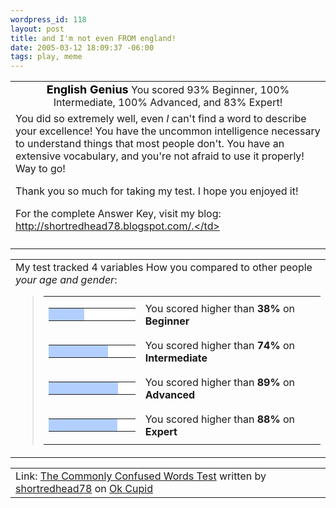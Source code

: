 ```yaml
--- 
wordpress_id: 118
layout: post
title: and I'm not even FROM england!
date: 2005-03-12 18:09:37 -06:00
tags: play, meme
---
```

<table cellpadding="20" align="center">
<tbody>
<tr>
<td align="center"><span style="color: black; font-size: large;"><strong>English Genius</strong></span>
You scored 93% Beginner, 100% Intermediate, 100% Advanced,  and 83% Expert!</td>
</tr>
<tr>
<td>You did so extremely well, even <em>I</em>
can't find a word to describe your excellence! You have the uncommon
intelligence necessary to understand things that most people don't. You
have an extensive vocabulary, and you're not afraid to use it properly!
Way to go!

Thank you so much for taking my test. I hope you enjoyed it!

For the complete Answer Key, visit my blog: http://shortredhead78.blogspot.com/.</td>
</tr>
<tr>
<td align="center"></td>
</tr>
</tbody>
</table>
<table cellpadding="20">
<tbody>
<tr>
<td><span id="comparisonarea">My test tracked 4 variables How you compared to other people <em>your age and gender</em>:
<blockquote>
<table border="0" cellspacing="4" cellpadding="0">
<tbody>
<tr>
<td valign="middle">
<table border="0" cellspacing="1" cellpadding="0" bgcolor="black">
<tbody>
<tr>
<td width="57" height="20" bgcolor="#b2cfff"><img src="http://is1.okcupid.com/graphics/0.gif" alt="" /></td>
<td width="93" bgcolor="white"><img src="http://is1.okcupid.com/graphics/0.gif" alt="" /></td>
</tr>
</tbody>
</table>
</td>
<td valign="middle">You scored higher than <strong>38%</strong> on <strong>Beginner</strong></td>
</tr>
<tr>
<td valign="middle">
<table border="0" cellspacing="1" cellpadding="0" bgcolor="black">
<tbody>
<tr>
<td width="111" height="20" bgcolor="#b2cfff"><img src="http://is1.okcupid.com/graphics/0.gif" alt="" /></td>
<td width="39" bgcolor="white"><img src="http://is1.okcupid.com/graphics/0.gif" alt="" /></td>
</tr>
</tbody>
</table>
</td>
<td valign="middle">You scored higher than <strong>74%</strong> on <strong>Intermediate</strong></td>
</tr>
<tr>
<td valign="middle">
<table border="0" cellspacing="1" cellpadding="0" bgcolor="black">
<tbody>
<tr>
<td width="134" height="20" bgcolor="#b2cfff"><img src="http://is1.okcupid.com/graphics/0.gif" alt="" /></td>
<td width="16" bgcolor="white"><img src="http://is1.okcupid.com/graphics/0.gif" alt="" /></td>
</tr>
</tbody>
</table>
</td>
<td valign="middle">You scored higher than <strong>89%</strong> on <strong>Advanced</strong></td>
</tr>
<tr>
<td valign="middle">
<table border="0" cellspacing="1" cellpadding="0" bgcolor="black">
<tbody>
<tr>
<td width="132" height="20" bgcolor="#b2cfff"><img src="http://is1.okcupid.com/graphics/0.gif" alt="" /></td>
<td width="18" bgcolor="white"><img src="http://is1.okcupid.com/graphics/0.gif" alt="" /></td>
</tr>
</tbody>
</table>
</td>
<td valign="middle">You scored higher than <strong>88%</strong> on <strong>Expert</strong></td>
</tr>
</tbody>
</table>
</blockquote>
</span></td>
</tr>
</tbody>
</table>
<table cellpadding="20">
<tbody>
<tr>
<td>Link: <a href="http://www.okcupid.com/tests/take?testid=14457200288064322170">The Commonly Confused Words Test</a> written by <a href="http://www.okcupid.com/profile?tuid=577245280159428717">shortredhead78</a> on <a href="http://www.okcupid.com">Ok Cupid</a></td>
</tr>
</tbody>
</table>
